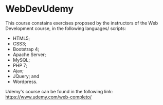 # WebDevUdemy
This course constains exercises proposed by the instructors of the Web Development course, in the following languages/ scripts:

- HTML5;
- CSS3;
- Bootstrap 4;
- Apache Server;
- MySQL;
- PHP 7;
- Ajax;
- JQuery; and
- Wordpress.

Udemy's course can be found in the following link:
https://www.udemy.com/web-completo/

